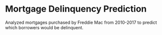 # Mortgage Delinquency Prediction

Analyzed mortgages purchased by Freddie Mac from 2010-2017 to predict which borrowers would be delinquent.
